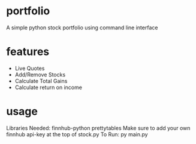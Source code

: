 # portfolio
A simple python stock portfolio using command line interface

# features
* Live Quotes
* Add/Remove Stocks
* Calculate Total Gains
* Calculate return on income

# usage
Libraries Needed: finnhub-python prettytables
Make sure to add your own finnhub api-key at the top of stock.py
To Run: py main.py


